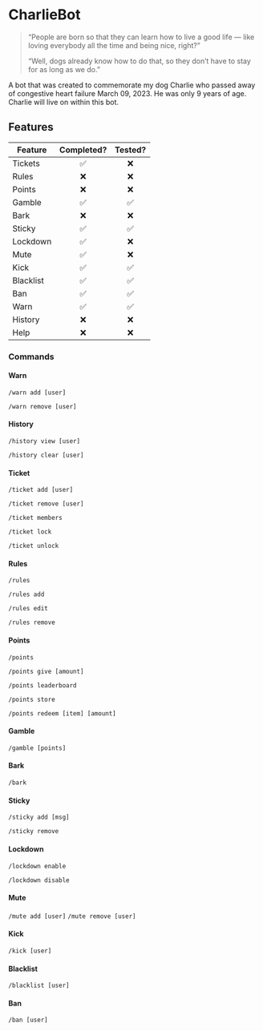 # CharlieBot
> “People are born so that they can learn how to live a good life — like loving everybody all the time and being nice, right?”
> 
> “Well, dogs already know how to do that, so they don’t have to stay for as long as we do.”

A bot that was created to commemorate my dog Charlie who passed away of congestive heart failure March 09, 2023. He was only 9 years of age. Charlie will live on within this bot.

## Features
| Feature   | Completed? | Tested? |
|-----------|:----------:|:-------:|
| Tickets   |     ✅      |    ❌    |
| Rules     |     ❌      |    ❌    |
| Points    |     ❌      |    ❌    |
| Gamble    |     ✅      |    ✅    |
| Bark      |     ❌      |    ❌    |
| Sticky    |     ✅      |    ✅    |
| Lockdown  |     ✅      |    ❌    |
| Mute      |     ✅      |    ❌    |
| Kick      |     ✅      |    ✅    |
| Blacklist |     ✅      |    ✅    |
| Ban       |     ✅      |    ✅    |
| Warn      |     ✅      |    ✅    |
| History   |     ❌      |    ❌    |
| Help      |     ❌      |    ❌    |
### Commands

#### Warn
`/warn add [user]`

`/warn remove [user]`
#### History
`/history view [user]`

`/history clear [user]`
#### Ticket
`/ticket add [user]`

`/ticket remove [user]`

`/ticket members`

`/ticket lock`

`/ticket unlock`
#### Rules
`/rules`

`/rules add`

`/rules edit`

`/rules remove`
#### Points
`/points`

`/points give [amount]`

`/points leaderboard`

`/points store`

`/points redeem [item] [amount]`
#### Gamble
`/gamble [points]`
#### Bark
`/bark`
#### Sticky
`/sticky add [msg]`

`/sticky remove`
#### Lockdown
`/lockdown enable`

`/lockdown disable`
#### Mute
`/mute add [user]`
`/mute remove [user]`
#### Kick
`/kick [user]`
#### Blacklist
`/blacklist [user]`
#### Ban
`/ban [user]`